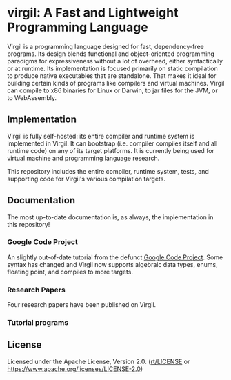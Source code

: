 # virgil: A Fast and Lightweight Programming Language

Virgil is a programming language designed for fast, dependency-free programs.
Its design blends functional and object-oriented programming paradigms for expressiveness
without a lot of overhead, either syntactically or at runtime.
Its implementation is focused primarily on static compilation to produce native
executables that are standalone.
That makes it ideal for building certain kinds of programs like compilers and virtual
machines.
Virgil can compile to x86 binaries for Linux or Darwin, to jar files for the JVM,
or to WebAssembly.

## Implementation

Virgil is fully self-hosted: its entire compiler and runtime system is implemented
in Virgil.
It can bootstrap (i.e. compiler compiles itself and all runtime code) on any of its
target platforms.
It is currently being used for virtual machine and programming language research.

This repository includes the entire compiler, runtime system, tests, and supporting code
for Virgil's various compilation targets.


## Documentation

The most up-to-date documentation is, as always, the implementation in this repository!

### Google Code Project

An slightly out-of-date tutorial from the defunct [Google Code Project](https://code.google.com/archive/p/virgil/).
Some syntax has changed and Virgil now supports algebraic data types, enums, floating point, and compiles to more targets.

### Research Papers

Four research papers have been published on Virgil.

### Tutorial programs

## License

Licensed under the Apache License, Version 2.0. ([rt/LICENSE](LICENSE) or https://www.apache.org/licenses/LICENSE-2.0)

